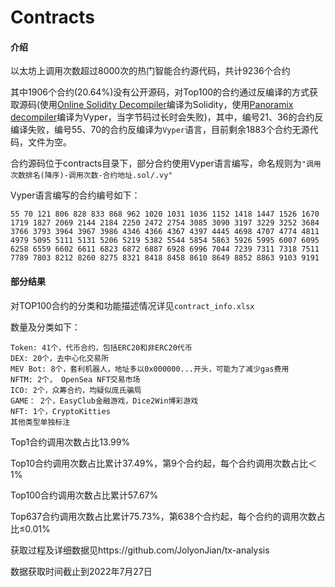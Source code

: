 # Contracts

#### 介绍

以太坊上调用次数超过8000次的热门智能合约源代码，共计9236个合约

其中1906个合约(20.64%)没有公开源码，对Top100的合约通过反编译的方式获取源码(使用[Online Solidity Decompiler](https://ethervm.io/decompile)编译为Solidity，使用[Panoramix decompiler](https://etherscan.io/bytecode-decompiler)编译为Vyper，当字节码过长时会失败)，其中，编号21、36的合约反编译失败，编号55、70的合约反编译为`Vyper`语言，目前剩余1883个合约无源代码，文件为空。


合约源码位于contracts目录下，部分合约使用Vyper语言编写，命名规则为`"调用次数排名(降序)-调用次数-合约地址.sol/.vy"`

Vyper语言编写的合约编号如下：
```
55 70 121 806 828 833 868 962 1020 1031 1036 1152 1418 1447 1526 1670 1719 1827 2069 2144 2184 2250 2472 2754 3085 3090 3197 3229 3252 3684 3766 3793 3964 3967 3986 4346 4366 4367 4397 4445 4698 4707 4774 4811 4979 5095 5111 5131 5206 5219 5382 5544 5854 5863 5926 5995 6007 6095 6258 6559 6602 6611 6823 6872 6887 6928 6996 7044 7239 7311 7318 7511 7789 7803 8212 8260 8275 8321 8418 8458 8610 8649 8852 8863 9103 9191
```

#### 部分结果

对TOP100合约的分类和功能描述情况详见`contract_info.xlsx`

数量及分类如下：
```
Token: 41个，代币合约，包括ERC20和非ERC20代币
DEX: 20个，去中心化交易所
MEV Bot: 8个，套利机器人，地址多以0x000000...开头，可能为了减少gas费用
NFTM: 2个， OpenSea NFT交易市场
ICO: 2个，众筹合约，均疑似庞氏骗局
GAME： 2个，EasyClub金融游戏，Dice2Win博彩游戏
NFT: 1个，CryptoKitties
其他类型单独标注
```
Top1合约调用次数占比13.99%

Top10合约调用次数占比累计37.49%，第9个合约起，每个合约调用次数占比＜1%

Top100合约调用次数占比累计57.67%

Top637合约调用次数占比累计75.73%，第638个合约起，每个合约的调用次数占比≤0.01%


获取过程及详细数据见https://github.com/JolyonJian/tx-analysis

数据获取时间截止到2022年7月27日
